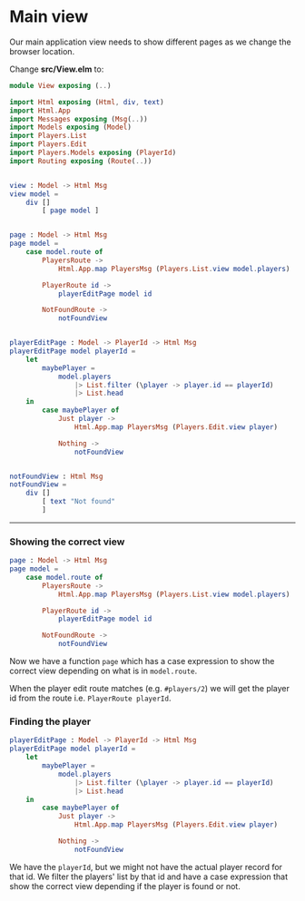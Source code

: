 # Main view

Our main application view needs to show different pages as we change the browser location.

Change __src/View.elm__ to:

```elm
module View exposing (..)

import Html exposing (Html, div, text)
import Html.App
import Messages exposing (Msg(..))
import Models exposing (Model)
import Players.List
import Players.Edit
import Players.Models exposing (PlayerId)
import Routing exposing (Route(..))


view : Model -> Html Msg
view model =
    div []
        [ page model ]


page : Model -> Html Msg
page model =
    case model.route of
        PlayersRoute ->
            Html.App.map PlayersMsg (Players.List.view model.players)

        PlayerRoute id ->
            playerEditPage model id

        NotFoundRoute ->
            notFoundView


playerEditPage : Model -> PlayerId -> Html Msg
playerEditPage model playerId =
    let
        maybePlayer =
            model.players
                |> List.filter (\player -> player.id == playerId)
                |> List.head
    in
        case maybePlayer of
            Just player ->
                Html.App.map PlayersMsg (Players.Edit.view player)

            Nothing ->
                notFoundView


notFoundView : Html Msg
notFoundView =
    div []
        [ text "Not found"
        ]
```

---

### Showing the correct view

```elm
page : Model -> Html Msg
page model =
    case model.route of
        PlayersRoute ->
            Html.App.map PlayersMsg (Players.List.view model.players)

        PlayerRoute id ->
            playerEditPage model id

        NotFoundRoute ->
            notFoundView
```

Now we have a function `page` which has a case expression to show the correct view depending on what is in `model.route`. 

When the player edit route matches (e.g. `#players/2`) we will get the player id from the route i.e. `PlayerRoute playerId`.

### Finding the player

```elm
playerEditPage : Model -> PlayerId -> Html Msg
playerEditPage model playerId =
    let
        maybePlayer =
            model.players
                |> List.filter (\player -> player.id == playerId)
                |> List.head
    in
        case maybePlayer of
            Just player ->
                Html.App.map PlayersMsg (Players.Edit.view player)

            Nothing ->
                notFoundView
```

We have the `playerId`, but we might not have the actual player record for that id. We filter the players' list by that id and have a case expression that show the correct view depending if the player is found or not.
